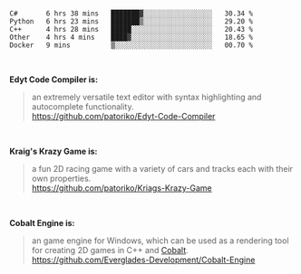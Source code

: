 <br>

<!--START_SECTION:waka-->
```text
C#       6 hrs 38 mins   ███████▓░░░░░░░░░░░░░░░░░   30.34 % 
Python   6 hrs 23 mins   ███████▒░░░░░░░░░░░░░░░░░   29.20 % 
C++      4 hrs 28 mins   █████░░░░░░░░░░░░░░░░░░░░   20.43 % 
Other    4 hrs 4 mins    ████▓░░░░░░░░░░░░░░░░░░░░   18.65 % 
Docker   9 mins          ▒░░░░░░░░░░░░░░░░░░░░░░░░   00.70 % 
```
<!--END_SECTION:waka-->

<br>

__Edyt Code Compiler is:__
>  an extremely versatile text editor with syntax highlighting and autocomplete functionality. 
> <br>
> https://github.com/patoriko/Edyt-Code-Compiler

<br>

__Kraig's Krazy Game is:__
> a fun 2D racing game with a variety of cars and tracks each with their own properties.
> <br>
> https://github.com/patoriko/Kriags-Krazy-Game

<br>

__Cobalt Engine is:__
> an game engine for Windows, which can be used as a rendering tool for creating 2D games in C++ and [Cobalt](https://github.com/Everglades-Development/Cobalt).
> <br>
> https://github.com/Everglades-Development/Cobalt-Engine
